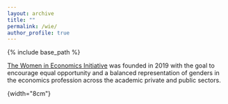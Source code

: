 ```yaml
---
layout: archive
title: ""
permalink: /wie/
author_profile: true
---
```




{% include base_path %}

[The Women in Economics Initiative](https://www.women-in-economics.com/) was founded in 2019 with the goal to encourage equal opportunity and a balanced representation of genders in the economics profession across the academic private and public sectors.

[](images/wie_logo.png){width="8cm"}